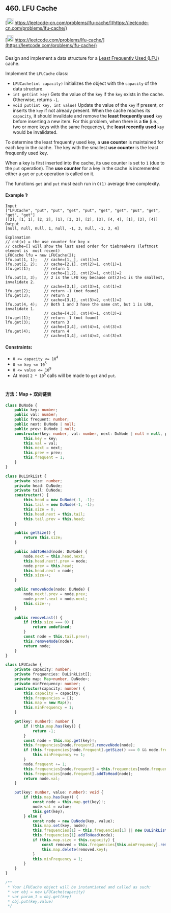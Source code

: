 ## 460. LFU Cache

[<img src="https://static.leetcode-cn.com/cn-mono-assets/production/assets/logo-dark-cn.c42314a8.svg" height="20" /> https://leetcode-cn.com/problems/lfu-cache/](https://leetcode-cn.com/problems/lfu-cache/)

[<img src="https://assets.leetcode.com/static_assets/public/webpack_bundles/images/logo-dark.e99485d9b.svg" height="20"/> https://leetcode.com/problems/lfu-cache/](https://leetcode.com/problems/lfu-cache/)

###

Design and implement a data structure for a [Least Frequently Used (LFU)](https://en.wikipedia.org/wiki/Least_frequently_used) cache.

Implement the `LFUCache` class:

-   `LFUCache(int capacity)` Initializes the object with the `capacity` of the data structure.
-   `int get(int key)` Gets the value of the `key` if the `key` exists in the cache. Otherwise, returns `-1`.
-   `void put(int key, int value)` Update the value of the `key` if present, or inserts the `key` if not already present. When the cache reaches its `capacity`, it should invalidate and remove the **least frequently used** `key` before inserting a new item. For this problem, when there is a **tie** (i.e., two or more keys with the same frequency), the **least recently used** `key` would be invalidated.

To determine the least frequently used key, a **use counter** is maintained for each key in the cache. The key with the smallest **use counter** is the least frequently used key.

When a key is first inserted into the cache, its use counter is set to `1` (due to the `put` operation). The **use counter** for a key in the cache is incremented either a `get` or `put` operation is called on it.

The functions `get` and `put` must each run in `O(1)` average time complexity.

#### Example 1:

```
Input
["LFUCache", "put", "put", "get", "put", "get", "get", "put", "get", "get", "get"]
[[2], [1, 1], [2, 2], [1], [3, 3], [2], [3], [4, 4], [1], [3], [4]]
Output
[null, null, null, 1, null, -1, 3, null, -1, 3, 4]

Explanation
// cnt(x) = the use counter for key x
// cache=[] will show the last used order for tiebreakers (leftmost element is  most recent)
LFUCache lfu = new LFUCache(2);
lfu.put(1, 1);   // cache=[1,_], cnt(1)=1
lfu.put(2, 2);   // cache=[2,1], cnt(2)=1, cnt(1)=1
lfu.get(1);      // return 1
                 // cache=[1,2], cnt(2)=1, cnt(1)=2
lfu.put(3, 3);   // 2 is the LFU key because cnt(2)=1 is the smallest, invalidate 2.
                 // cache=[3,1], cnt(3)=1, cnt(1)=2
lfu.get(2);      // return -1 (not found)
lfu.get(3);      // return 3
                 // cache=[3,1], cnt(3)=2, cnt(1)=2
lfu.put(4, 4);   // Both 1 and 3 have the same cnt, but 1 is LRU, invalidate 1.
                 // cache=[4,3], cnt(4)=1, cnt(3)=2
lfu.get(1);      // return -1 (not found)
lfu.get(3);      // return 3
                 // cache=[3,4], cnt(4)=1, cnt(3)=3
lfu.get(4);      // return 4
                 // cache=[3,4], cnt(4)=2, cnt(3)=3
```

#### Constraints:

-   `0 <= capacity <= 10`<sup>`4`</sup>
-   `0 <= key <= 10`<sup>`5`</sup>
-   `0 <= value <= 10`<sup>`9`</sup>
-   At most `2 * 10`<sup>`5`</sup> calls will be made to `get` and `put`.

#

#### 方法：Map + 双向链表

```ts
class DuNode {
    public key: number;
    public val: number;
    public frequent: number;
    public next: DuNode | null;
    public prev: DuNode | null;
    constructor(key: number, val: number, next: DuNode | null = null, prev: DuNode | null = null) {
        this.key = key;
        this.val = val;
        this.next = next;
        this.prev = prev;
        this.frequent = 1;
    }
}

class DuLinkList {
    private size: number;
    private head: DuNode;
    private tail: DuNode;
    constructor() {
        this.head = new DuNode(-1, -1);
        this.tail = new DuNode(-1, -1);
        this.size = 0;
        this.head.next = this.tail;
        this.tail.prev = this.head;
    }

    public getSize() {
        return this.size;
    }

    public addToHead(node: DuNode) {
        node.next = this.head.next;
        this.head.next!.prev = node;
        node.prev = this.head;
        this.head.next = node;
        this.size++;
    }

    public removeNode(node: DuNode) {
        node.next!.prev = node.prev;
        node.prev!.next = node.next;
        this.size--;
    }

    public removeLast() {
        if (this.size === 0) {
            return undefined;
        }
        const node = this.tail.prev!;
        this.removeNode(node);
        return node;
    }
}

class LFUCache {
    private capacity: number;
    private frequencies: DuLinkList[];
    private map: Map<number, DuNode>;
    private minFrequency: number;
    constructor(capacity: number) {
        this.capacity = capacity;
        this.frequencies = [];
        this.map = new Map();
        this.minFrequency = 1;
    }

    get(key: number): number {
        if (!this.map.has(key)) {
            return -1;
        }
        const node = this.map.get(key)!;
        this.frequencies[node.frequent].removeNode(node);
        if (this.frequencies[node.frequent].getSize() === 0 && node.frequent === this.minFrequency) {
            this.minFrequency += 1;
        }
        node.frequent += 1;
        this.frequencies[node.frequent] = this.frequencies[node.frequent] || new DuLinkList();
        this.frequencies[node.frequent].addToHead(node);
        return node.val;
    }

    put(key: number, value: number): void {
        if (this.map.has(key)) {
            const node = this.map.get(key)!;
            node.val = value;
            this.get(key);
        } else {
            const node = new DuNode(key, value);
            this.map.set(key, node);
            this.frequencies[1] = this.frequencies[1] || new DuLinkList();
            this.frequencies[1].addToHead(node);
            if (this.map.size > this.capacity) {
                const removed = this.frequencies[this.minFrequency].removeLast()!;
                this.map.delete(removed.key);
            }
            this.minFrequency = 1;
        }
    }
}

/**
 * Your LFUCache object will be instantiated and called as such:
 * var obj = new LFUCache(capacity)
 * var param_1 = obj.get(key)
 * obj.put(key,value)
 */
```

